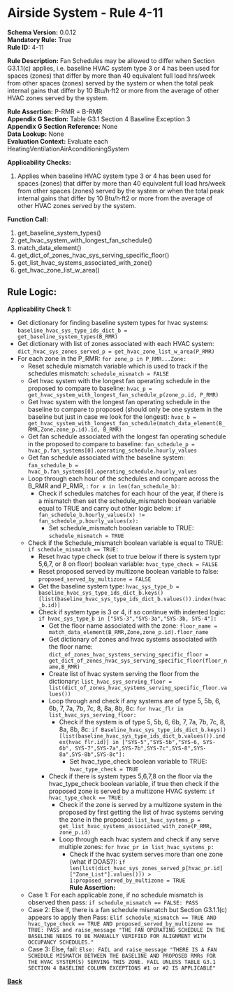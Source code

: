 # Airside System - Rule 4-11  
**Schema Version:** 0.0.12  
**Mandatory Rule:** True  
**Rule ID:** 4-11    
 
**Rule Description:** Fan Schedules may be allowed to differ when Section G3.1.1(c) applies, i.e. baseline HVAC system type 3 or 4 has been used for spaces (zones) that differ by more than 40 equivalent full load hrs/week from other spaces (zones) served by the system or when the total peak internal gains that differ by 10 Btu/h·ft2 or more from the average of other HVAC zones served by the system.  

**Rule Assertion:** P-RMR = B-RMR                                           
**Appendix G Section:** Table G3.1 Section 4 Baseline Exception 3  
**Appendix G Section Reference:** None  
**Data Lookup:** None  
**Evaluation Context:** Evaluate each HeatingVentilationAirAconditioningSystem   

**Applicability Checks:** 

1. Applies when baseline HVAC system type 3 or 4 has been used for spaces (zones) that differ by more than 40 equivalent full load hrs/week from other spaces (zones) served by the system or when the total peak internal gains that differ by 10 Btu/h·ft2 or more from the average of other HVAC zones served by the system.    

**Function Call:** 

1. get_baseline_system_types()     
2. get_hvac_system_with_longest_fan_schedule()  
3. match_data_element()  
4. get_dict_of_zones_hvac_sys_serving_specific_floor()  
5. get_list_hvac_systems_associated_with_zone()
6. get_hvac_zone_list_w_area()

## Rule Logic:  
**Applicability Check 1:**  
- Get dictionary for finding baseline system types for hvac systems: `baseline_hvac_sys_type_ids_dict_b = get_baseline_system_types(B_RMR)`
- Get dictionary with list of zones associated with each HVAC system: `dict_hvac_sys_zones_served_p = get_hvac_zone_list_w_area(P_RMR)`
- For each zone in the P_RMR: `for zone_p in P_RMR...Zone:`
    - Reset schedule mismatch variable which is used to track if the schedules mismatch: `schedule_mismatch = FALSE`
    - Get hvac system with the longest fan operating schedule in the proposed to compare to baseline: `hvac_p = get_hvac_system_with_longest_fan_schedule_p(zone_p.id, P_RMR)`
    - Get hvac system with the longest fan operating schedule in the baseline to compare to proposed (should only be one system in the baseline but just in case we look for the longest): `hvac_b = get_hvac_system_with_longest_fan_schedule(match_data_element(B_RMR,Zone,zone_p.id).id, B_RMR)`
    - Get fan schedule associated with the longest fan operating schedule in the proposed to compare to baseline: `fan_schedule_p = hvac_p.fan_systems[0].operating_schedule.hourly_values`
    - Get fan schedule associated with the baseline system: `fan_schedule_b = hvac_b.fan_systems[0].operating_schedule.hourly_values` 
    - Loop through each hour of the schedules and compare across the B_RMR and P_RMR, : `for x in len(fan_schedule_b):`
        - Check if schedules matches for each hour of the year, if there is a mismatch then set the schedule_mismatch boolean variable equal to TRUE and carry out other logic below: `if fan_schedule_b.hourly_values(x) != fan_schedule_p.hourly_values(x):`  
            - Set schedule_mismatch boolean variable to TRUE: `schedule_mismatch = TRUE`
    - Check if the Schedule_mismatch boolean variable is equal to TRUE: `if schedule_mismatch == TRUE:`
        - Reset hvac type check (set to true below if there is system typr 5,6,7, or 8 on floor) boolean variable: `hvac_type_check = FALSE`
        - Reset proposed served by multizone boolean variable to false: `proposed_served_by_multizone = FALSE`
        - Get the baseline system type: `hvac_sys_type_b = baseline_hvac_sys_type_ids_dict_b.keys()[list(baseline_hvac_sys_type_ids_dict_b.values()).index(hvac_b.id)]`
        - Check if system type is 3 or 4, if so continue with indented logic: `if hvac_sys_type_b in ["SYS-3","SYS-3a","SYS-3b, SYS-4"]:`
            - Get the floor name associated with the zone: `floor_name = match_data_element(B_RMR,Zone,zone_p.id).floor_name`
            - Get dictionary of zones and hvac systems associated with the floor name: `dict_of_zones_hvac_systems_serving_specific_floor = get_dict_of_zones_hvac_sys_serving_specific_floor(floor_name,B_RMR)`
            - Create list of hvac system serving the floor from the dictionary: `list_hvac_sys_serving_floor = list(dict_of_zones_hvac_systems_serving_specific_floor.values())`
            - Loop through and check if any systems are of type 5, 5b, 6, 6b, 7, 7a, 7b, 7c, 8, 8a, 8b, 8c: `for hvac_flr in list_hvac_sys_serving_floor:`
                - Check if the system is of type 5, 5b, 6, 6b, 7, 7a, 7b, 7c, 8, 8a, 8b, 8c: `if Baseline_hvac_sys_type_ids_dict_b.keys()[list(baseline_hvac_sys_type_ids_dict_b.values()).index(hvac_flr.id)] in ["SYS-5","SYS-5b","SYS-6, SYS-6b", SYS-7",SYS-7a",SYS-7b",SYS-7c",SYS-8",SYS-8a",SYS-8b",SYS-8c"]:`
                    - Set hvac_type_check boolean variable to TRUE: `hvac_type_check = TRUE`  
            - Check if there is system types 5,6,7,8 on the floor via the hvac_type_check boolean variable, if true then check if the proposed zone is served by a multizone HVAC system: `if hvac_type_check == TRUE:`
                - Check if the zone is served by a multizone system in the proposed by first getting the list of hvac systems serving the zone in the proposed: `list_hvac_systems_p = get_list_hvac_systems_associated_with_zone(P_RMR, zone_p.id)`
                - Loop through each hvac system and check if any serve multiple zones: `for hvac_pr in list_hvac_systems_p:`
                    - Check if the hvac system serves more than one zone (what if DOAS?): `if len(list(dict_hvac_sys_zones_served_p[hvac_pr.id]["Zone_List"].values())) > 1:proposed_served_by_multizone = TRUE`  
    **Rule Assertion:**
    - Case 1: For each applicable zone, if no schedule mismatch is observed then pass: `if schedule_mismatch == FALSE: PASS`
    - Case 2: Else if, there is a fan schedule mismatch but Section G3.1.1(c) appears to apply then Pass: `Elif schedule_mismatch == TRUE AND hvac_type_check == TRUE AND proposed_served_by_multizone == TRUE: PASS and raise_message "THE FAN OPERATING SCHEDULE IN THE BASELINE NEEDS TO BE MANUALLY VERIFIED FOR ALIGNMENT WITH OCCUPANCY SCHEDULES."`
    - Case 3: Else, fail: `Else: FAIL and raise_message "THERE IS A FAN SCHEDULE MISMATCH BETWEEN THE BASELINE AND PROPOSED RMRs FOR THE HVAC SYSTEM(S) SERVING THIS ZONE. FAIL UNLESS TABLE G3.1 SECTION 4 BASELINE COLUMN EXCEPTIONS #1 or #2 IS APPLICABLE"`  


 **[Back](../_toc.md)**